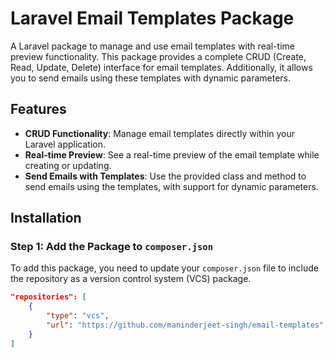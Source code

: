 # Laravel Email Templates Package

A Laravel package to manage and use email templates with real-time preview functionality. This package provides a complete CRUD (Create, Read, Update, Delete) interface for email templates. Additionally, it allows you to send emails using these templates with dynamic parameters.

## Features

- **CRUD Functionality**: Manage email templates directly within your Laravel application.
- **Real-time Preview**: See a real-time preview of the email template while creating or updating.
- **Send Emails with Templates**: Use the provided class and method to send emails using the templates, with support for dynamic parameters.

## Installation

### Step 1: Add the Package to `composer.json`

To add this package, you need to update your `composer.json` file to include the repository as a version control system (VCS) package.

```json
"repositories": [
    {
        "type": "vcs",
        "url": "https://github.com/maninderjeet-singh/email-templates"
    }
]
